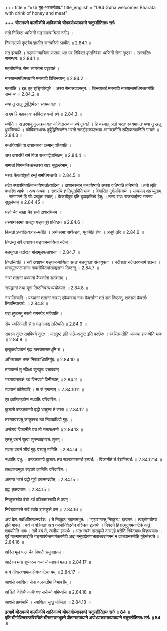 +++
title = "०८४ गुह-भरतसंवादः"
title_english = "084 Guha welcomes Bharata with drink of honey and meat"

+++
**श्रीरामयणे वाल्मीकीये आदिकाव्ये श्रीमदयोध्याकाण्डे चतुरशीतितमः सर्गः**

ततो निविष्टां ध्वजिनीं गङ्गामन्वाश्रितां नदीम् ।

निषादराजो दृष्ट्वैव ज्ञातीन् सन्त्वरितो ऽब्रवीत् ॥ 2.84.1 ॥

तत इत्यादि । गङ्गामन्वाश्रितां प्राप्ताम् अत एव निविष्टां कृतनिवेशां ध्वजिनीं सेनां दृष्ट्वा । सन्त्वरितः ससम्भ्रमः ॥ 2.84.1 ॥

महतीयमितः सेना सागराभा प्रदृश्यते ।

नास्यान्तमधिगच्छामि मनसापि विचिन्तयन् ॥ 2.84.2 ॥

महतीति । इतः इह श्रृङ्गिबेरपुरे । अस्य सेनारूपवस्तुनः । चिन्तयन्नहं मनसापि नास्यान्तमधिगच्छामीति सम्बन्धः ॥ 2.84.2 ॥

यथा तु खलु दुर्बुद्धिर्भरतः स्वयमागतः ।

स एष हि महाकायः कोविदारध्वजो रथे ॥ 2.84.3 ॥

यथेति । स इक्ष्वाकुकुलक्रमागतः कोविदारध्वजः रथे दृश्यते । हि यस्मात् अतो भरतः स्वयमागतः यथा तु खलु ध्रुवमित्यर्थः । कोविदारध्वजः दुर्बुद्धिरित्यनेन भरतो रामद्रोहाकाङ्क्षया आगच्छतीति शङ्कितवानिति गम्यते ॥ 2.84.3 ॥

बन्धयिष्यति वा दाशानथवा ऽस्मान् वधिष्यति ।

अथ दाशरथिं रामं पित्रा राज्याद्विवासितम् ॥ 2.84.4 ॥

सम्पन्नां श्रियमन्विच्छंस्तस्य राज्ञः सुदुर्ल्लभाम् ।

भरतः कैकयीपुत्रो हन्तुं समधिगच्छति ॥ 2.84.5 ॥

तदेव स्थापयिष्यतिबन्धयिष्यतीत्यादिना । दाशानस्मान् बन्धयिष्यति अथवा वधिष्यति हनिष्यति । हनो लृटि वधादेश आर्षः । अथ अथवा । दाशरथिं ज्ञातिभूतमिति भावः । विवासितं दुर्बलमित्यर्थः । सम्पन्नाम् अप्रच्युताम् । रामागमने हि श्रीः प्रच्युता स्यात् । कैकयीपुत्र इति दुष्प्रकृतित्वे हेतुः । तस्य राज्ञः राजत्वार्हस्य रामस्य सुदुर्लभाम् ॥ 2.84.45 ॥

भर्त्ता चैव सखा चैव रामो दाशरथिर्मम ।

तस्यार्थकामाः सन्नद्धा गङ्गानूपे प्रतिष्ठत ॥ 2.84.6 ॥

किमतो ऽभवदित्यत्राह–भर्तेति । अर्थकामाः अर्थेच्छवः, यूयमिति शेषः । अनूपे तीरे ॥ 2.84.6 ॥

तिष्ठन्तु सर्वे दाशाश्च गङ्गामन्वाश्रिता नदीम् ।

बलयुक्ता नदीरक्षा मांसमूलफलाशनाः ॥ 2.84.7 ॥

तिष्ठन्त्विति । सर्वे दाशाश्च गङ्गामन्वाश्रिताः सन्तः बलयुक्ताः सेनायुक्ताः । नदीरक्षाः नदीतरणमार्गं रक्षन्तः । मांसमूलफलाशनाः नावारोपितमांसाद्यशनाः तिष्ठन्तु ॥ 2.84.7 ॥

नावां शतानां पञ्चानां कैवर्त्तानां शतंशतम् ।

सन्नद्धानां तथा यूनां तिष्ठन्त्वित्यभ्यचोदयत् ॥ 2.84.8 ॥

नावामित्यादि । पञ्चानां शतानां नावाम् एकैकस्या नावः कैवर्त्तानां शतं शतं तिष्ठन्तु, शतंशतं कैवर्त्ताः तिष्ठन्त्वित्यर्थः ॥ 2.84.8 ॥

यदा तुष्टस्तु भरतो रामस्येह भविष्यति ।

सेयं स्वस्तिमती सेना गङ्गामद्य तरिष्यति ॥ 2.84.9 ॥

रामस्य तुष्टः रामविषये तुष्टः । यदादुष्ट इति पाठे–अदुष्ट इति पदछेदः । स्वस्तिमतीति अन्यथा हन्तव्येति भावः ॥ 2.84.9 ॥

इत्युक्त्वोपायनं गृह्य मत्स्यमांसमधूनि च ।

अभिचक्राम भरतं निषादाधिपतिर्गुहः ॥ 2.84.10 ॥

तमायान्तं तु संप्रेक्ष्य सूतपुत्रः प्रतापवान् ।

भरतायाचचक्षे ऽथ विनयज्ञो विनीतवत् ॥ 2.84.11 ॥

उपायनं कौशेयादि । मां सं मृगाणाम् ॥ 2.84.1011 ॥

एष ज्ञातिसहस्रेण स्थपतिः परिवारितः ।

कुशलो दण्डकारण्ये वृद्धो भ्रातुश्च ते सखा ॥ 2.84.12 ॥

तस्मात्पश्यतु काकुत्स्थ त्वां निषादाधिपो गुहः ।

असंशयं विजानीते यत्र तौ रामलक्ष्मणौ ॥ 2.84.13 ॥

एतत्तु वचनं श्रुत्वा सुमन्त्राद्भरतः शुभम् ।

उवाच वचनं शीघ्रं गुहः पश्यतु मामिति ॥ 2.84.14 ॥

स्थपतिः प्रभुः । दण्डकारण्ये कुशलः तत्र सञ्चरणसमर्थ इत्यर्थः । विजानीते तं देशमित्यर्थः ॥ 2.84.1214 ॥

लब्ध्वाभ्यनुज्ञां संहृष्टो ज्ञातिभिः परिवारितः ।

आगम्य भरतं प्रह्वो गुहो वचनमब्रवीत् ॥ 2.84.15 ॥

प्रह्वः कृतप्रणामः ॥ 2.84.15 ॥

निष्कुटश्चैव देशो ऽयं वञ्चिताश्चापि ते वयम् ।

निवेदयामस्ते सर्वे स्वके दासकुले वस ॥ 2.84.16 ॥

अयं देशः मदधिष्ठितवनप्रदेशः । ते निष्कुटः गृहारामभूतः । “गृहारामस्तु निष्कुटः” इत्यमरः । त्वद्भोगयोग्य इति यावत् । वयं च वञ्चिताः अत्र गमनानिवेदनेन वञ्चिता इत्यर्थः । निवेदने हि प्रत्युद्गमनादिकं कर्तुं शक्यमिति भावः । सर्वे वयं ते, त्वदीया इत्यर्थः । अतः स्वके दासकुले दासगृहे वसेति निवेदयामः विज्ञापयामः । पूर्वं गङ्गामासाद्येति गङ्गापर्यन्तमार्गकरणेपि अद्य मनुष्यप्रेरणाभावात्त्वदागमनं न ज्ञातवानस्मीति गुहेनोच्यते ॥ 2.84.16 ॥

अस्ति मूलं फलं चैव निषादैः समुपाहृतम् ।

आर्द्रञ्च मांसं शुष्कञ्च वन्यं चोच्चावचं महत् ॥ 2.84.17 ॥

वन्यं नीवारश्यामाकप्रियंग्वादिधान्यम् ॥ 2.84.17 ॥

आशंसे स्वाशिता सेना वत्स्यतीमां विभावरीम् ।

अर्चितो विविधैः कामैः श्वः ससैन्यो गमिष्यसि ॥ 2.84.18 ॥

आशंसे प्रार्थयामि । स्वाशिता सुष्ठु भोजिता ॥ 2.84.18 ॥

**इत्यार्षे श्रीरामयणे वाल्मीकीये आदिकाव्ये श्रीमदयोध्याकाण्डे चतुरशीतितमः सर्गः ॥ 84 ॥  
इति श्रीगोविन्दराजविरचिते श्रीरामायणभूषणे पीताम्बराख्याने अयोध्याकाण्डव्याख्याने चतुरशीतितमः सर्गः ॥ 84 ॥**
